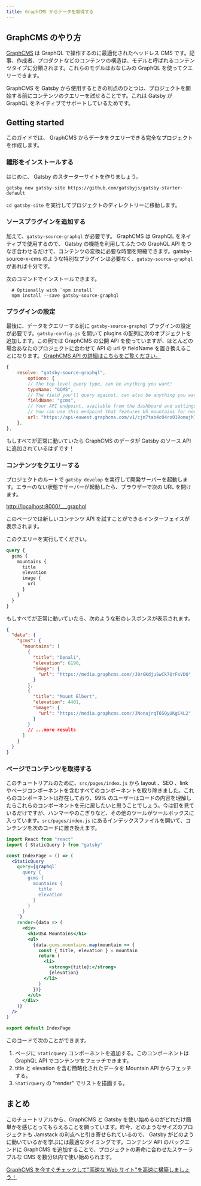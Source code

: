 ```yaml
---
title: GraphCMS からデータを取得する
---
```


## GraphCMS のやり方

[GraphCMS](https://graphcms.com?ref="gatsby-headless-docs-top") は GraphQL で操作するのに最適化されたヘッドレス CMS です。記事、作成者、プロダクトなどのコンテンツの構造は、モデルと呼ばれるコンテンツタイプに分類されます。これらのモデルはおなじみの GraphQL を使ってクエリーできます。

GraphCMS を Gatsby から使用するときの利点のひとつは、プロジェクトを開始する前にコンテンツのクエリーを試せることです。これは Gatsby が GraphQL をネイティブでサポートしているためです。

## Getting started

このガイドでは、 GraphCMS からデータをクエリーできる完全なプロジェクトを作成します。

### 雛形をインストールする

はじめに、 Gatsby のスターターサイトを作りましょう。

```shell
gatsby new gatsby-site https://github.com/gatsbyjs/gatsby-starter-default
```

`cd gatsby-site` を実行してプロジェクトのディレクトリーに移動します。

### ソースプラグインを追加する

加えて、`gatsby-source-graphql` が必要です。 GraphCMS は GraphQL をネイティブで使用するので、 Gatsby の機能を利用してふたつの GraphQL API をつなぎ合わせるだけで、コンテンツの変換に必要な時間を短縮できます。gatsby-source-x-cms のような特別なプラグインは必要なく、`gatsby-source-graphql` があれば十分です。

次のコマンドでインストールできます。

```shell
  # Optionally with `npm install`
  npm install --save gatsby-source-graphql
```

### プラグインの設定

最後に、データをクエリーする前に `gatsby-source-graphql` プラグインの設定が必要です。`gatsby-config.js` を開いて plugins の配列に次のオブジェクトを追加します。この例では GraphCMS の公開 API を使っていますが、ほとんどの場合あなたのプロジェクトに合わせて API の url や fieldName を置き換えることになります。[ GraphCMS API の詳細はこちらをご覧ください。](https://docs.graphcms.com/developers/api)

```js
{
    resolve: "gatsby-source-graphql",
        options: {
        // The top level query type, can be anything you want!
        typeName: "GCMS",
        // The field you'll query against, can also be anything you want.
        fieldName: "gcms",
        // Your API endpoint, available from the dashboard and settings window.
        // You can use this endpoint that features US mountains for now.
        url: "https://api-euwest.graphcms.com/v1/cjm7tab4c04ro019omujh708u/master",
    },
},
```

もしすべてが正常に動いていたら GraphCMS のデータが Gatsby のソース API に追加されているはずです！

### コンテンツをクエリーする

プロジェクトのルートで `gatsby develop` を実行して開発サーバーを起動します。エラーのない状態でサーバーが起動したら、ブラウザーで次の URL を開けます。

<http://localhost:8000/___graphql>

このページでは新しいコンテンツ API を試すことができるインターフェイスが表示されます。

このクエリーを実行してください。

```graphql
query {
  gcms {
    mountains {
      title
      elevation
      image {
        url
      }
    }
  }
}
```

もしすべてが正常に動いていたら、次のような形のレスポンスが表示されます。

```json
{
  "data": {
    "gcms": {
      "mountains": [
        {
          "title": "Denali",
          "elevation": 6190,
          "image": {
            "url": "https://media.graphcms.com//J0rGKdjuSwCk7QrFxVDQ"
          }
        },
        {
          "title": "Mount Elbert",
          "elevation": 4401,
          "image": {
            "url": "https://media.graphcms.com//JNonajrqT6SOyUKgC4L2"
          }
        }
        // ...more results
      ]
    }
  }
}
```

### ページでコンテンツを取得する

このチュートリアルのために、`src/pages/index.js` から layout 、SEO 、link やページコンポーネントを含むすべてのコンポーネントを取り除きました。これらのコンポーネントは存在しており、99% のユーザーはコードの内容を理解したらこれらのコンポーネントを元に戻したいと思うことでしょう。今は釘を見ているだけですが、ハンマーやのこぎりなど、その他のツールがツールボックスに入っています。`src/pages/index.js` にあるインデックスファイルを開いて、コンテンツを次のコードに置き換えます。

```jsx
import React from "react"
import { StaticQuery } from "gatsby"

const IndexPage = () => (
  <StaticQuery
    query={graphql`
      query {
        gcms {
          mountains {
            title
            elevation
          }
        }
      }
    `}
    render={data => (
      <div>
        <h1>USA Mountains</h1>
        <ul>
          {data.gcms.mountains.map(mountain => {
            const { title, elevation } = mountain
            return (
              <li>
                <strong>{title}:</strong>
                {elevation}
              </li>
            )
          })}
        </ul>
      </div>
    )}
  />
)

export default IndexPage
```

このコードで次のことができます。

1. ページに `StaticQuery` コンポーネントを追加する。このコンポーネントは GraphQL API でコンテンツをフェッチできます。
2. title と elevation を含む簡略化されたデータを Mountain API からフェッチする。
3. `StaticQuery` の "render" でリストを描画する。

## まとめ

このチュートリアルから、GraphCMS と Gatsby を使い始めるのがどれだけ簡単かを感じとってもらえることを願っています。昨今、どのようなサイズのプロジェクトも Jamstack の利点へと引き寄せられているので、 Gatsby がどのように動いているかを学ぶには最適なタイミングです。コンテンツ API のバックエンドに GraphCMS を追加することで、プロジェクトの寿命に合わせたスケーラブルな CMS を数分以内で使い始められます。

[GraphCMS を今すぐチェックして"高速な Web サイト"を高速に構築しましょう！](https://graphcms.com?ref="gatsby-headless-docs-bottom")
